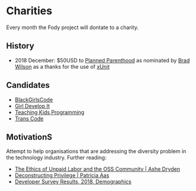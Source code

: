 # Charities

Every month the Fody project will dontate to a charity.


## History

 * 2018 December: $50USD to [Planned Parenthood](https://www.plannedparenthood.org) as nominated by [Brad Wilson](https://twitter.com/BradWilson) as a thanks for the use of [xUnit](https://xunit.github.io/)


## Candidates

 * [BlackGirlsCode](http://www.blackgirlscode.com/)
 * [Girl Develop It](https://www.girldevelopit.com/)
 * [Teaching Kids Programming](http://teachingkidsprogramming.org/)
 * [Trans Code](https://twitter.com/trans_code)


## MotivationS

Attempt to help organisations that are addressing the diversity problem in the technology industry. Further reading:

 * [The Ethics of Unpaid Labor and the OSS Community | Ashe Dryden](https://www.ashedryden.com/blog/the-ethics-of-unpaid-labor-and-the-oss-community)
 * [Deconstructing Privilege | Patricia Aas](https://vimeo.com/285097367)
 * [Developer Survey Results, 2018, Demographics](https://insights.stackoverflow.com/survey/2018/#demographics)
